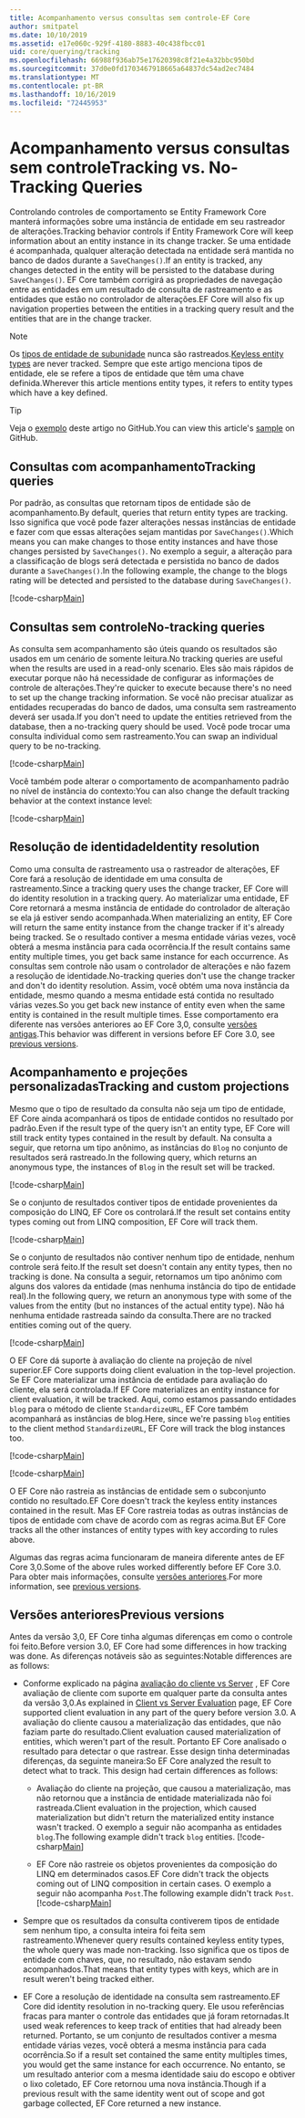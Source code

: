 ```yaml
---
title: Acompanhamento versus consultas sem controle-EF Core
author: smitpatel
ms.date: 10/10/2019
ms.assetid: e17e060c-929f-4180-8883-40c438fbcc01
uid: core/querying/tracking
ms.openlocfilehash: 66988f936ab75e17620398c8f21e4a32bbc950bd
ms.sourcegitcommit: 37d0e0fd1703467918665a64837dc54ad2ec7484
ms.translationtype: MT
ms.contentlocale: pt-BR
ms.lasthandoff: 10/16/2019
ms.locfileid: "72445953"
---
```

# <a name="tracking-vs-no-tracking-queries"></a><span data-ttu-id="fa0d3-102">Acompanhamento versus consultas sem controle</span><span class="sxs-lookup"><span data-stu-id="fa0d3-102">Tracking vs. No-Tracking Queries</span></span>

<span data-ttu-id="fa0d3-103">Controlando controles de comportamento se Entity Framework Core manterá informações sobre uma instância de entidade em seu rastreador de alterações.</span><span class="sxs-lookup"><span data-stu-id="fa0d3-103">Tracking behavior controls if Entity Framework Core will keep information about an entity instance in its change tracker.</span></span> <span data-ttu-id="fa0d3-104">Se uma entidade é acompanhada, qualquer alteração detectada na entidade será mantida no banco de dados durante a `SaveChanges()`.</span><span class="sxs-lookup"><span data-stu-id="fa0d3-104">If an entity is tracked, any changes detected in the entity will be persisted to the database during `SaveChanges()`.</span></span> <span data-ttu-id="fa0d3-105">EF Core também corrigirá as propriedades de navegação entre as entidades em um resultado de consulta de rastreamento e as entidades que estão no controlador de alterações.</span><span class="sxs-lookup"><span data-stu-id="fa0d3-105">EF Core will also fix up navigation properties between the entities in a tracking query result and the entities that are in the change tracker.</span></span>

> [!NOTE]
> <span data-ttu-id="fa0d3-106">Os [tipos de entidade de subunidade](xref:core/modeling/keyless-entity-types) nunca são rastreados.</span><span class="sxs-lookup"><span data-stu-id="fa0d3-106">[Keyless entity types](xref:core/modeling/keyless-entity-types) are never tracked.</span></span> <span data-ttu-id="fa0d3-107">Sempre que este artigo menciona tipos de entidade, ele se refere a tipos de entidade que têm uma chave definida.</span><span class="sxs-lookup"><span data-stu-id="fa0d3-107">Wherever this article mentions entity types, it refers to entity types which have a key defined.</span></span>

> [!TIP]  
> <span data-ttu-id="fa0d3-108">Veja o [exemplo](https://github.com/aspnet/EntityFramework.Docs/tree/master/samples/core/Querying) deste artigo no GitHub.</span><span class="sxs-lookup"><span data-stu-id="fa0d3-108">You can view this article's [sample](https://github.com/aspnet/EntityFramework.Docs/tree/master/samples/core/Querying) on GitHub.</span></span>

## <a name="tracking-queries"></a><span data-ttu-id="fa0d3-109">Consultas com acompanhamento</span><span class="sxs-lookup"><span data-stu-id="fa0d3-109">Tracking queries</span></span>

<span data-ttu-id="fa0d3-110">Por padrão, as consultas que retornam tipos de entidade são de acompanhamento.</span><span class="sxs-lookup"><span data-stu-id="fa0d3-110">By default, queries that return entity types are tracking.</span></span> <span data-ttu-id="fa0d3-111">Isso significa que você pode fazer alterações nessas instâncias de entidade e fazer com que essas alterações sejam mantidas por `SaveChanges()`.</span><span class="sxs-lookup"><span data-stu-id="fa0d3-111">Which means you can make changes to those entity instances and have those changes persisted by `SaveChanges()`.</span></span> <span data-ttu-id="fa0d3-112">No exemplo a seguir, a alteração para a classificação de blogs será detectada e persistida no banco de dados durante a `SaveChanges()`.</span><span class="sxs-lookup"><span data-stu-id="fa0d3-112">In the following example, the change to the blogs rating will be detected and persisted to the database during `SaveChanges()`.</span></span>

[!code-csharp[Main](../../../samples/core/Querying/Tracking/Sample.cs#Tracking)]

## <a name="no-tracking-queries"></a><span data-ttu-id="fa0d3-113">Consultas sem controle</span><span class="sxs-lookup"><span data-stu-id="fa0d3-113">No-tracking queries</span></span>

<span data-ttu-id="fa0d3-114">As consulta sem acompanhamento são úteis quando os resultados são usados em um cenário de somente leitura.</span><span class="sxs-lookup"><span data-stu-id="fa0d3-114">No tracking queries are useful when the results are used in a read-only scenario.</span></span> <span data-ttu-id="fa0d3-115">Eles são mais rápidos de executar porque não há necessidade de configurar as informações de controle de alterações.</span><span class="sxs-lookup"><span data-stu-id="fa0d3-115">They're quicker to execute because there's no need to set up the change tracking information.</span></span> <span data-ttu-id="fa0d3-116">Se você não precisar atualizar as entidades recuperadas do banco de dados, uma consulta sem rastreamento deverá ser usada.</span><span class="sxs-lookup"><span data-stu-id="fa0d3-116">If you don't need to update the entities retrieved from the database, then a no-tracking query should be used.</span></span> <span data-ttu-id="fa0d3-117">Você pode trocar uma consulta individual como sem rastreamento.</span><span class="sxs-lookup"><span data-stu-id="fa0d3-117">You can swap an individual query to be no-tracking.</span></span>

[!code-csharp[Main](../../../samples/core/Querying/Tracking/Sample.cs#NoTracking)]

<span data-ttu-id="fa0d3-118">Você também pode alterar o comportamento de acompanhamento padrão no nível de instância do contexto:</span><span class="sxs-lookup"><span data-stu-id="fa0d3-118">You can also change the default tracking behavior at the context instance level:</span></span>

[!code-csharp[Main](../../../samples/core/Querying/Tracking/Sample.cs#ContextDefaultTrackingBehavior)]

## <a name="identity-resolution"></a><span data-ttu-id="fa0d3-119">Resolução de identidade</span><span class="sxs-lookup"><span data-stu-id="fa0d3-119">Identity resolution</span></span>

<span data-ttu-id="fa0d3-120">Como uma consulta de rastreamento usa o rastreador de alterações, EF Core fará a resolução de identidade em uma consulta de rastreamento.</span><span class="sxs-lookup"><span data-stu-id="fa0d3-120">Since a tracking query uses the change tracker, EF Core will do identity resolution in a tracking query.</span></span> <span data-ttu-id="fa0d3-121">Ao materializar uma entidade, EF Core retornará a mesma instância de entidade do controlador de alteração se ela já estiver sendo acompanhada.</span><span class="sxs-lookup"><span data-stu-id="fa0d3-121">When materializing an entity, EF Core will return the same entity instance from the change tracker if it's already being tracked.</span></span> <span data-ttu-id="fa0d3-122">Se o resultado contiver a mesma entidade várias vezes, você obterá a mesma instância para cada ocorrência.</span><span class="sxs-lookup"><span data-stu-id="fa0d3-122">If the result contains same entity multiple times, you get back same instance for each occurrence.</span></span> <span data-ttu-id="fa0d3-123">As consultas sem controle não usam o controlador de alterações e não fazem a resolução de identidade.</span><span class="sxs-lookup"><span data-stu-id="fa0d3-123">No-tracking queries don't use the change tracker and don't do identity resolution.</span></span> <span data-ttu-id="fa0d3-124">Assim, você obtém uma nova instância da entidade, mesmo quando a mesma entidade está contida no resultado várias vezes.</span><span class="sxs-lookup"><span data-stu-id="fa0d3-124">So you get back new instance of entity even when the same entity is contained in the result multiple times.</span></span> <span data-ttu-id="fa0d3-125">Esse comportamento era diferente nas versões anteriores ao EF Core 3,0, consulte [versões antigas](#previous-versions).</span><span class="sxs-lookup"><span data-stu-id="fa0d3-125">This behavior was different in versions before EF Core 3.0, see [previous versions](#previous-versions).</span></span>

## <a name="tracking-and-custom-projections"></a><span data-ttu-id="fa0d3-126">Acompanhamento e projeções personalizadas</span><span class="sxs-lookup"><span data-stu-id="fa0d3-126">Tracking and custom projections</span></span>

<span data-ttu-id="fa0d3-127">Mesmo que o tipo de resultado da consulta não seja um tipo de entidade, EF Core ainda acompanhará os tipos de entidade contidos no resultado por padrão.</span><span class="sxs-lookup"><span data-stu-id="fa0d3-127">Even if the result type of the query isn't an entity type, EF Core will still track entity types contained in the result by default.</span></span> <span data-ttu-id="fa0d3-128">Na consulta a seguir, que retorna um tipo anônimo, as instâncias do `Blog` no conjunto de resultados será rastreado.</span><span class="sxs-lookup"><span data-stu-id="fa0d3-128">In the following query, which returns an anonymous type, the instances of `Blog` in the result set will be tracked.</span></span>

[!code-csharp[Main](../../../samples/core/Querying/Tracking/Sample.cs#CustomProjection1)]

<span data-ttu-id="fa0d3-129">Se o conjunto de resultados contiver tipos de entidade provenientes da composição do LINQ, EF Core os controlará.</span><span class="sxs-lookup"><span data-stu-id="fa0d3-129">If the result set contains entity types coming out from LINQ composition, EF Core will track them.</span></span>

[!code-csharp[Main](../../../samples/core/Querying/Tracking/Sample.cs#CustomProjection2)]

<span data-ttu-id="fa0d3-130">Se o conjunto de resultados não contiver nenhum tipo de entidade, nenhum controle será feito.</span><span class="sxs-lookup"><span data-stu-id="fa0d3-130">If the result set doesn't contain any entity types, then no tracking is done.</span></span> <span data-ttu-id="fa0d3-131">Na consulta a seguir, retornamos um tipo anônimo com alguns dos valores da entidade (mas nenhuma instância do tipo de entidade real).</span><span class="sxs-lookup"><span data-stu-id="fa0d3-131">In the following query, we return an anonymous type with some of the values from the entity (but no instances of the actual entity type).</span></span> <span data-ttu-id="fa0d3-132">Não há nenhuma entidade rastreada saindo da consulta.</span><span class="sxs-lookup"><span data-stu-id="fa0d3-132">There are no tracked entities coming out of the query.</span></span>

[!code-csharp[Main](../../../samples/core/Querying/Tracking/Sample.cs#CustomProjection3)]

 <span data-ttu-id="fa0d3-133">O EF Core dá suporte à avaliação do cliente na projeção de nível superior.</span><span class="sxs-lookup"><span data-stu-id="fa0d3-133">EF Core supports doing client evaluation in the top-level projection.</span></span> <span data-ttu-id="fa0d3-134">Se EF Core materializar uma instância de entidade para avaliação do cliente, ela será controlada.</span><span class="sxs-lookup"><span data-stu-id="fa0d3-134">If EF Core materializes an entity instance for client evaluation, it will be tracked.</span></span> <span data-ttu-id="fa0d3-135">Aqui, como estamos passando entidades `blog` para o método de cliente `StandardizeURL`, EF Core também acompanhará as instâncias de blog.</span><span class="sxs-lookup"><span data-stu-id="fa0d3-135">Here, since we're passing `blog` entities to the client method `StandardizeURL`, EF Core will track the blog instances too.</span></span>

[!code-csharp[Main](../../../samples/core/Querying/Tracking/Sample.cs#ClientProjection)]

[!code-csharp[Main](../../../samples/core/Querying/Tracking/Sample.cs#ClientMethod)]

<span data-ttu-id="fa0d3-136">O EF Core não rastreia as instâncias de entidade sem o subconjunto contido no resultado.</span><span class="sxs-lookup"><span data-stu-id="fa0d3-136">EF Core doesn't track the keyless entity instances contained in the result.</span></span> <span data-ttu-id="fa0d3-137">Mas EF Core rastreia todas as outras instâncias de tipos de entidade com chave de acordo com as regras acima.</span><span class="sxs-lookup"><span data-stu-id="fa0d3-137">But EF Core tracks all the other instances of entity types with key according to rules above.</span></span>

<span data-ttu-id="fa0d3-138">Algumas das regras acima funcionaram de maneira diferente antes de EF Core 3,0.</span><span class="sxs-lookup"><span data-stu-id="fa0d3-138">Some of the above rules worked differently before EF Core 3.0.</span></span> <span data-ttu-id="fa0d3-139">Para obter mais informações, consulte [versões anteriores](#previous-versions).</span><span class="sxs-lookup"><span data-stu-id="fa0d3-139">For more information, see [previous versions](#previous-versions).</span></span>

## <a name="previous-versions"></a><span data-ttu-id="fa0d3-140">Versões anteriores</span><span class="sxs-lookup"><span data-stu-id="fa0d3-140">Previous versions</span></span>

<span data-ttu-id="fa0d3-141">Antes da versão 3,0, EF Core tinha algumas diferenças em como o controle foi feito.</span><span class="sxs-lookup"><span data-stu-id="fa0d3-141">Before version 3.0, EF Core had some differences in how tracking was done.</span></span> <span data-ttu-id="fa0d3-142">As diferenças notáveis são as seguintes:</span><span class="sxs-lookup"><span data-stu-id="fa0d3-142">Notable differences are as follows:</span></span>

- <span data-ttu-id="fa0d3-143">Conforme explicado na página [avaliação do cliente vs Server](xref:core/querying/client-eval) , EF Core avaliação de cliente com suporte em qualquer parte da consulta antes da versão 3,0.</span><span class="sxs-lookup"><span data-stu-id="fa0d3-143">As explained in [Client vs Server Evaluation](xref:core/querying/client-eval) page, EF Core supported client evaluation in any part of the query before version 3.0.</span></span> <span data-ttu-id="fa0d3-144">A avaliação do cliente causou a materialização das entidades, que não faziam parte do resultado.</span><span class="sxs-lookup"><span data-stu-id="fa0d3-144">Client evaluation caused materialization of entities, which weren't part of the result.</span></span> <span data-ttu-id="fa0d3-145">Portanto EF Core analisado o resultado para detectar o que rastrear. Esse design tinha determinadas diferenças, da seguinte maneira:</span><span class="sxs-lookup"><span data-stu-id="fa0d3-145">So EF Core analyzed the result to detect what to track. This design had certain differences as follows:</span></span>
  - <span data-ttu-id="fa0d3-146">Avaliação do cliente na projeção, que causou a materialização, mas não retornou que a instância de entidade materializada não foi rastreada.</span><span class="sxs-lookup"><span data-stu-id="fa0d3-146">Client evaluation in the projection, which caused materialization but didn't return the materialized entity instance wasn't tracked.</span></span> <span data-ttu-id="fa0d3-147">O exemplo a seguir não acompanha as entidades `blog`.</span><span class="sxs-lookup"><span data-stu-id="fa0d3-147">The following example didn't track `blog` entities.</span></span>
    [!code-csharp[Main](../../../samples/core/Querying/Tracking/Sample.cs#ClientProjection)]

  - <span data-ttu-id="fa0d3-148">EF Core não rastreie os objetos provenientes da composição do LINQ em determinados casos.</span><span class="sxs-lookup"><span data-stu-id="fa0d3-148">EF Core didn't track the objects coming out of LINQ composition in certain cases.</span></span> <span data-ttu-id="fa0d3-149">O exemplo a seguir não acompanha `Post`.</span><span class="sxs-lookup"><span data-stu-id="fa0d3-149">The following example didn't track `Post`.</span></span>
    [!code-csharp[Main](../../../samples/core/Querying/Tracking/Sample.cs#CustomProjection2)]

- <span data-ttu-id="fa0d3-150">Sempre que os resultados da consulta contiverem tipos de entidade sem nenhum tipo, a consulta inteira foi feita sem rastreamento.</span><span class="sxs-lookup"><span data-stu-id="fa0d3-150">Whenever query results contained keyless entity types, the whole query was made non-tracking.</span></span> <span data-ttu-id="fa0d3-151">Isso significa que os tipos de entidade com chaves, que, no resultado, não estavam sendo acompanhados.</span><span class="sxs-lookup"><span data-stu-id="fa0d3-151">That means that entity types with keys, which are in result weren't being tracked either.</span></span>
- <span data-ttu-id="fa0d3-152">EF Core a resolução de identidade na consulta sem rastreamento.</span><span class="sxs-lookup"><span data-stu-id="fa0d3-152">EF Core did identity resolution in no-tracking query.</span></span> <span data-ttu-id="fa0d3-153">Ele usou referências fracas para manter o controle das entidades que já foram retornadas.</span><span class="sxs-lookup"><span data-stu-id="fa0d3-153">It used weak references to keep track of entities that had already been returned.</span></span> <span data-ttu-id="fa0d3-154">Portanto, se um conjunto de resultados contiver a mesma entidade várias vezes, você obterá a mesma instância para cada ocorrência.</span><span class="sxs-lookup"><span data-stu-id="fa0d3-154">So if a result set contained the same entity multiples times, you would get the same instance for each occurrence.</span></span> <span data-ttu-id="fa0d3-155">No entanto, se um resultado anterior com a mesma identidade saiu do escopo e obtiver o lixo coletado, EF Core retornou uma nova instância.</span><span class="sxs-lookup"><span data-stu-id="fa0d3-155">Though if a previous result with the same identity went out of scope and got garbage collected, EF Core returned a new instance.</span></span>
